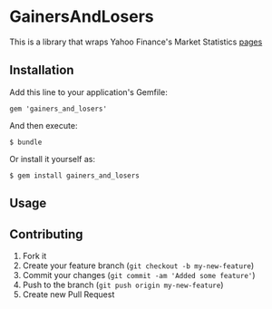 # GainersAndLosers

This is a library that wraps Yahoo Finance's Market Statistics [pages](http://finance.yahoo.com/)

## Installation

Add this line to your application's Gemfile:

    gem 'gainers_and_losers'

And then execute:

    $ bundle

Or install it yourself as:

    $ gem install gainers_and_losers

## Usage



## Contributing

1. Fork it
2. Create your feature branch (`git checkout -b my-new-feature`)
3. Commit your changes (`git commit -am 'Added some feature'`)
4. Push to the branch (`git push origin my-new-feature`)
5. Create new Pull Request
